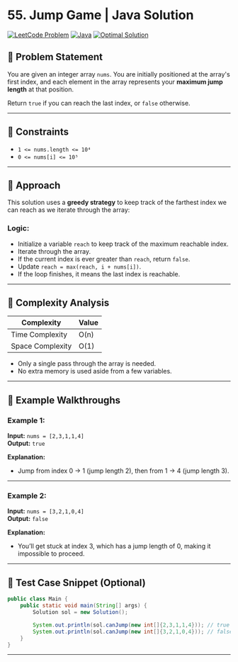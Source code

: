# 55. Jump Game | Java Solution

[![LeetCode Problem](https://img.shields.io/badge/LeetCode-55.%20Jump%20Game-blue)](https://leetcode.com/problems/jump-game/)
[![Java](https://img.shields.io/badge/Language-Java-orange)](https://java.com)
[![Optimal Solution](https://img.shields.io/badge/Solution-Optimal-brightgreen)]()

## 🧩 Problem Statement

You are given an integer array `nums`. You are initially positioned at the array's first index, and each element in the array represents your **maximum jump length** at that position.

Return `true` if you can reach the last index, or `false` otherwise.

---

## 🔐 Constraints
- `1 <= nums.length <= 10⁴`
- `0 <= nums[i] <= 10⁵`

---

## 🚀 Approach

This solution uses a **greedy strategy** to keep track of the farthest index we can reach as we iterate through the array:

### Logic:
- Initialize a variable `reach` to keep track of the maximum reachable index.
- Iterate through the array.
- If the current index is ever greater than `reach`, return `false`.
- Update `reach = max(reach, i + nums[i])`.
- If the loop finishes, it means the last index is reachable.

---

## 🧠 Complexity Analysis

| Complexity      | Value  |
|-----------------|--------|
| Time Complexity | O(n)   |
| Space Complexity| O(1)   |

- Only a single pass through the array is needed.
- No extra memory is used aside from a few variables.

---

## 🧪 Example Walkthroughs

### Example 1:
**Input:** `nums = [2,3,1,1,4]`  
**Output:** `true`

**Explanation:**  
- Jump from index 0 → 1 (jump length 2), then from 1 → 4 (jump length 3).

---

### Example 2:
**Input:** `nums = [3,2,1,0,4]`  
**Output:** `false`

**Explanation:**  
- You’ll get stuck at index 3, which has a jump length of 0, making it impossible to proceed.

---

## 🧪 Test Case Snippet (Optional)

```java
public class Main {
    public static void main(String[] args) {
        Solution sol = new Solution();

        System.out.println(sol.canJump(new int[]{2,3,1,1,4})); // true
        System.out.println(sol.canJump(new int[]{3,2,1,0,4})); // false
    }
}
```

---

